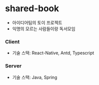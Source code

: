 # shared-book
* 아이디어팀의 토이 프로젝트
* 익명의 모르는 사람들이랑 독서모임

### Client
* 기술 스택: React-Native, Antd, Typescript

### Server
* 기술 스택: Java, Spring
